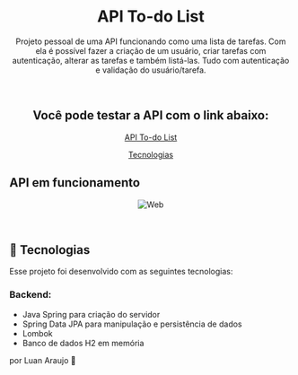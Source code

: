 <h1 align="center"> API To-do List </h1>

<p align="center"> Projeto pessoal de uma API funcionando como uma lista de tarefas. Com ela é possível fazer a criação de um usuário, criar tarefas com autenticação, alterar as tarefas e também listá-las. Tudo com autenticação e validação do usuário/tarefa.</p>
<br/>

<h2 align="center"> Você pode testar a API com o link abaixo: </h2>
<p align="center">
<a href="https://todolist-luan.onrender.com">API To-do List</a>
</p>

<p align="center">
  <a href="#-tecnologias">Tecnologias</a>
</p>

## API em funcionamento

<p align="center">
  <img alt="Web" src="assets/API.gif">
</p>

<br>

## 🚀 Tecnologias

Esse projeto foi desenvolvido com as seguintes tecnologias:

### Backend:

- Java Spring para criação do servidor
- Spring Data JPA para manipulação e persistência de dados
- Lombok
- Banco de dados H2 em memória

por Luan Araujo :wave:
